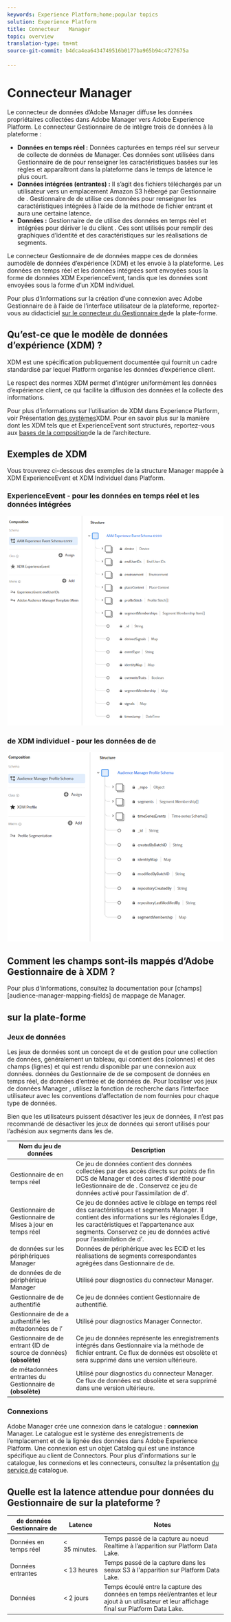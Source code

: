 ```yaml
---
keywords: Experience Platform;home;popular topics
solution: Experience Platform
title: Connecteur   Manager
topic: overview
translation-type: tm+mt
source-git-commit: b4dca4ea6434749516b0177ba965b94c4727675a

---
```



# Connecteur   Manager

Le connecteur de données d’Adobe   Manager diffuse les données propriétaires collectées dans Adobe  Manager vers Adobe Experience Platform. Le connecteur  Gestionnaire de  de intègre trois de données à la plateforme :

- **Données en temps réel :** Données capturées en temps réel sur  serveur de collecte de données de  Manager. Ces données sont utilisées dans  Gestionnaire de  de pour renseigner les caractéristiques basées sur les règles et apparaîtront dans la plateforme dans le temps de latence le plus court.
- **Données intégrées (entrantes) :** Il s’agit des fichiers téléchargés par un utilisateur vers un emplacement Amazon S3 hébergé par  Gestionnaire de .  Gestionnaire de  de utilise ces données pour renseigner les caractéristiques intégrées à l’aide de la méthode de fichier entrant et aura une certaine latence.
- **Données  :**  Gestionnaire de  de utilise des données en temps réel et intégrées pour dériver le du client . Ces  sont utilisés pour remplir des graphiques d’identité et des caractéristiques sur les réalisations de segments.

Le connecteur  Gestionnaire de  de données mappe ces de données  aumodèle de données d’expérience (XDM) et les envoie à la plateforme. Les données en temps réel et les données intégrées sont envoyées sous la forme de données XDM ExperienceEvent, tandis que les données  sont envoyées sous la forme d’un  XDM individuel.

Pour plus d’informations sur la création d’une connexion avec Adobe  Gestionnaire de à l’aide de l’interface utilisateur de la plateforme, reportez-vous au didacticiel [sur le connecteur du Gestionnaire de](https://www.adobe.io/apis/experienceplatform/home/tutorials/sources-ui-tutorials.html#!api-specification/markdown/narrative/tutorials/sources_tutorial/ui/adobe-applications/aam-ui-tutorial.md)de la plate-forme.

## Qu’est-ce que le modèle de données d’expérience (XDM) ?

XDM est une spécification publiquement documentée qui fournit un cadre standardisé par lequel Platform organise les données d’expérience client.

Le respect des normes XDM permet d’intégrer uniformément les données d’expérience client, ce qui facilite la diffusion des données et la collecte des informations.

Pour plus d’informations sur l’utilisation de XDM dans Experience Platform, voir Présentation [des systèmes](../../../xdm/home.md)XDM. Pour en savoir plus sur la manière dont les XDM  tels que  et ExperienceEvent sont structurés, reportez-vous aux [bases de la composition](../../../xdm/schema/composition.md)de la  de l’architecture.

## Exemples de  XDM

Vous trouverez ci-dessous des exemples de la structure   Manager mappée à XDM ExperienceEvent et XDM Individuel dans Platform.

### ExperienceEvent - pour les données en temps réel et les données intégrées

![](images/aam-experience-events-for-dcs-and-onboarding-data.png)

###  de XDM individuel - pour les données de  de

![](images/aam-profile-xdm-for-profile-data.png)

## Comment les champs sont-ils mappés d’Adobe  Gestionnaire de à XDM ?

Pour plus d&#39;informations, consultez la documentation pour [champs][audience-manager-mapping-fields] de mappage de  Manager.

##  sur la plate-forme

### Jeux de données

Les jeux de données sont un concept  de  et de gestion pour une collection de données, généralement un tableau, qui contient des (colonnes) et des champs (lignes) et qui est rendu disponible par une connexion aux données.  données du Gestionnaire de  de se composent de données en temps réel, de données d’entrée et de données de. Pour localiser vos jeux de données  Manager , utilisez la fonction de recherche dans l’interface utilisateur avec les conventions d’affectation de nom fournies pour chaque type de données.

Bien que les utilisateurs puissent désactiver les jeux de données, il n’est pas recommandé de désactiver les jeux de données qui seront utilisés pour l’adhésion aux segments dans les  de.

| Nom du jeu de données | Description |
| ------------ | ----------- |
|  Gestionnaire de  en temps réel | Ce jeu de données contient des données collectées par des accès directs sur  points de fin DCS de  Manager et des cartes d’identité pour leGestionnaire de de . Conservez ce jeu de données activé pour l’assimilation de  d’. |
|  Gestionnaire de   Gestionnaire de Mises à jour en temps réel | Ce jeu de données active le ciblage en temps réel des caractéristiques et segments   Manager. Il contient des informations sur les  régionales Edge, les caractéristiques et l’appartenance aux segments. Conservez ce jeu de données activé pour l’assimilation de  d’. |
|  de données sur les périphériques  Manager | Données de périphérique avec les ECID et les réalisations de segments correspondantes agrégées dans  Gestionnaire de  de. |
|  de données de de périphérique   Manager | Utilisé pour  diagnostics du connecteur  Manager. |
|  Gestionnaire de  de  authentifié | Ce jeu de données contient   Gestionnaire de  authentifié. |
|  Gestionnaire de  de a authentifié les métadonnées de l’ | Utilisé pour  diagnostics  Manager Connector. |
|  Gestionnaire de  de entrant {ID de source de données} **(obsolète)** | Ce jeu de données représente les enregistrements intégrés dans  Gestionnaire  via la méthode de fichier entrant. Ce flux de données est obsolète et sera supprimé dans une version ultérieure. |
|  de métadonnées entrantes du Gestionnaire  de **(obsolète)** | Utilisé pour  diagnostics du connecteur  Manager. Ce flux de données est obsolète et sera supprimé dans une version ultérieure. |

### Connexions

Adobe   Manager crée une connexion dans le catalogue : **connexion** Manager. Le catalogue est le système des enregistrements de l’emplacement et de la lignée des données dans Adobe Experience Platform. Une connexion est un objet Catalog qui est une instance spécifique au client de Connectors. Pour plus d’informations sur le catalogue, les connexions et les connecteurs, consultez la présentation [du service de](../../../catalog/home.md) catalogue.

## Quelle est la latence attendue pour  données du Gestionnaire de sur la plateforme ?

|  de données  Gestionnaire de | Latence | Notes |
| --- | --- | --- |
| Données en temps réel | &lt; 35 minutes. | Temps passé de la capture au noeud Realtime à l’apparition sur Platform Data Lake. |
| Données entrantes | &lt; 13 heures | Temps passé de la capture dans les seaux S3 à l&#39;apparition sur Platform Data Lake. |
| Données  | &lt; 2 jours | Temps écoulé entre la capture des données en temps réel/entrantes et leur ajout à un  utilisateur et leur affichage final sur Platform Data Lake. |